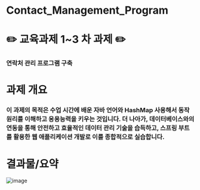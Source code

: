 # Contact_Management_Program

# ✏️ 교육과제 1~3 차 과제 ✏️
### 연락처 관리 프로그램 구축

# 과제 개요
### 이 과제의 목적은 수업 시간에 배운 자바 언어와 HashMap 사용해서 동작원리를 이해하고 응용능력을 키우는 것입니다. 더 나아가, 데이터베이스와의 연동을 통해 안전하고 효율적인 데이터 관리 기술을 습득하고, 스프링 부트를 활용한 웹 애플리케이션 개발로 이를 종합적으로 실습합니다.

# 결과물/요약
![image](https://github.com/chlwlgus97/Contact_Management_Program/assets/130372088/1301f048-9d70-4f4b-a4b0-754ccdfea93f)
